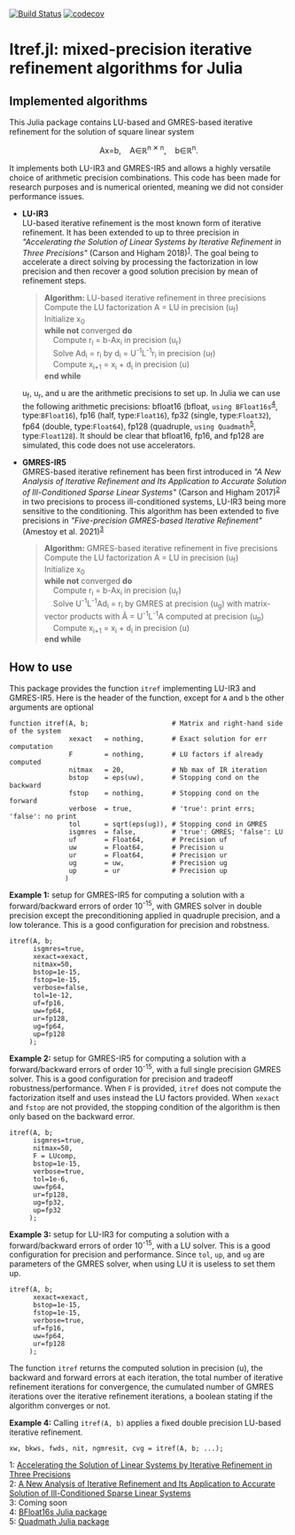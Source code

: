 [![Build Status](https://travis-ci.com/bvieuble/Itref.jl.svg?branch=master)](https://travis-ci.com/bvieuble/Itref.jl)
[![codecov](https://codecov.io/gh/bvieuble/Itref.jl/branch/master/graph/badge.svg?token=8MJY6KCSS5)](https://codecov.io/gh/bvieuble/Itref.jl)

# Itref.jl: mixed-precision iterative refinement algorithms for Julia

## Implemented algorithms

This Julia package contains LU-based and GMRES-based iterative refinement 
for the solution of square linear system

<p align=center> Ax=b,&nbsp;&nbsp;&nbsp;&nbsp;A∈ℝ<sup>n ✕ n</sup>,&nbsp;&nbsp;&nbsp;&nbsp;b∈ℝ<sup>n</sup>. </p>

It implements both LU-IR3 and GMRES-IR5 and allows a highly versatile choice of 
arithmetic precision combinations. This code has been made for research purposes 
and is numerical oriented, meaning we did not consider performance issues.

* **LU-IR3**  
   LU-based iterative refinement is the most known form of iterative refinement. It has been extended to up to three precision in *"Accelerating the Solution of Linear Systems by Iterative Refinement in Three Precisions"* (Carson and Higham 2018)<sup>[1](#myfootnote1)</sup>. The goal being to accelerate a direct solving by processing the factorization in low precision and then recover a good solution precision by mean of refinement steps.

   > **Algorithm:** LU-based iterative refinement in three precisions  
   > Compute the LU factorization A = LU in precision (u<sub>f</sub>)  
   > Initialize x<sub>0</sub>  
   > **while not** converged **do**  
   > &nbsp;&nbsp;&nbsp;&nbsp;Compute r<sub>i</sub> = b-Ax<sub>i</sub> in precision (u<sub>r</sub>)  
   > &nbsp;&nbsp;&nbsp;&nbsp;Solve Ad<sub>i</sub> = r<sub>i</sub> by d<sub>i</sub> = U<sup>-1</sup>L<sup>-1</sup>r<sub>i</sub> in precision (u<sub>f</sub>)  
   > &nbsp;&nbsp;&nbsp;&nbsp;Compute x<sub>i+1</sub> = x<sub>i</sub> + d<sub>i</sub> in precision (u)  
   > **end while**  

   u<sub>f</sub>, u<sub>r</sub>, and u are the arithmetic precisions to set up. In Julia we can use the following arithmetic precisions: bfloat16 (bfloat, `using BFloat16s`<sup>[4](#myfootnote4)</sup>, type:`BFloat16`), fp16 (half, type:`Float16`), fp32 (single, type:`Float32`), fp64 (double, type:`Float64`), fp128 (quadruple, `using Quadmath`<sup>[5](#myfootnote5)</sup>, type:`Float128`). It should be clear that bfloat16, fp16, and fp128 are simulated, this code does not use accelerators.


* **GMRES-IR5**  
   GMRES-based iterative refinement has been first introduced in *"A New Analysis of Iterative Refinement and Its Application to Accurate Solution of Ill-Conditioned Sparse Linear Systems"* (Carson and Higham 2017)<sup>[2](#myfootnote2)</sup> in two precisions to process ill-conditioned systems, LU-IR3 being more sensitive to the conditioning. This algorithm has been extended to five precisions in *"Five-precision GMRES-based Iterative Refinement"* (Amestoy et al. 2021)<sup>[3](#myfootnote3)</sup>

   > **Algorithm:** GMRES-based iterative refinement in five precisions  
   > Compute the LU factorization A = LU in precision (u<sub>f</sub>)  
   > Initialize x<sub>0</sub>  
   > **while not** converged **do**  
   > &nbsp;&nbsp;&nbsp;&nbsp;Compute r<sub>i</sub> = b-Ax<sub>i</sub> in precision (u<sub>r</sub>)  
   > &nbsp;&nbsp;&nbsp;&nbsp;Solve U<sup>-1</sup>L<sup>-1</sup>Ad<sub>i</sub> = r<sub>i</sub> by GMRES at precision (u<sub>g</sub>) with matrix-vector products with Ã = U<sup>-1</sup>L<sup>-1</sup>A computed at precision (u<sub>p</sub>)  
   > &nbsp;&nbsp;&nbsp;&nbsp;Compute x<sub>i+1</sub> = x<sub>i</sub> + d<sub>i</sub> in precision (u)  
   > **end while**  

## How to use

This package provides the function `itref` implementing LU-IR3 and GMRES-IR5. Here is the header of the function, except for `A` and `b` the other arguments are optional 

    function itref(A, b;                     # Matrix and right-hand side of the system
                   xexact   = nothing,       # Exact solution for err computation
                   F        = nothing,       # LU factors if already computed               
                   nitmax   = 20,            # Nb max of IR iteration
                   bstop    = eps(uw),       # Stopping cond on the backward
                   fstop    = nothing,       # Stopping cond on the forward
                   verbose  = true,          # 'true': print errs; 'false': no print
                   tol      = sqrt(eps(ug)), # Stopping cond in GMRES
                   isgmres  = false,         # 'true': GMRES; 'false': LU
                   uf       = Float64,       # Precision uf
                   uw       = Float64,       # Precision u
                   ur       = Float64,       # Precision ur
                   ug       = uw,            # Precision ug
                   up       = ur             # Precision up
                  ) 

**Example 1:** setup for GMRES-IR5 for computing a solution with a forward/backward errors of order 10<sup>-15</sup>, with GMRES solver in double precision except the preconditioning applied in quadruple precision, and a low tolerance. This is a good configuration for precision and robstness.

    itref(A, b;            
          isgmres=true,
          xexact=xexact,
          nitmax=50, 
          bstop=1e-15,
          fstop=1e-15,
          verbose=false,
          tol=1e-12,
          uf=fp16,
          uw=fp64,
          ur=fp128,
          ug=fp64,
          up=fp128
         );

**Example 2:** setup for GMRES-IR5 for computing a solution with a forward/backward errors of order 10<sup>-15</sup>, with a full single precision GMRES solver. This is a good configuration for precision and tradeoff robustness/performance. When `F` is provided, `itref` does not compute the factorization itself and uses instead the LU factors provided. When `xexact` and `fstop` are not provided, the stopping condition of the algorithm is then only based on the backward error.

    itref(A, b;            
          isgmres=true,
          nitmax=50, 
          F = LUcomp,
          bstop=1e-15,
          verbose=true,
          tol=1e-6,
          uw=fp64,
          ur=fp128,
          ug=fp32,
          up=fp32
         );

**Example 3:** setup for LU-IR3 for computing a solution with a forward/backward errors of order 10<sup>-15</sup>, with a LU solver. This is a good configuration for precision and performance. Since `tol`, `up`, and `ug` are parameters of the GMRES solver, when using LU it is useless to set them up.

    itref(A, b;            
          xexact=xexact,
          bstop=1e-15,
          fstop=1e-15,
          verbose=true,
          uf=fp16, 
          uw=fp64,
          ur=fp128
         );

The function `itref` returns  the computed solution in precision (u), the backward and forward errors at each iteration, the total number of iterative refinement iterations for convergence, the cumulated number of GMRES iterations over the iterative refinement iterations, a boolean stating if the algorithm converges or not.

**Example 4:** Calling `itref(A, b)` applies a fixed double precision LU-based iterative refinement.

    xw, bkws, fwds, nit, ngmresit, cvg = itref(A, b; ...);


<a name="myfootnote1">1</a>: [Accelerating the Solution of Linear Systems by Iterative Refinement in Three Precisions](https://epubs.siam.org/doi/abs/10.1137/17M1140819)  
<a name="myfootnote2">2</a>: [A New Analysis of Iterative Refinement and Its Application to Accurate Solution of Ill-Conditioned Sparse Linear Systems](https://epubs.siam.org/doi/abs/10.1137/17M1122918)  
<a name="myfootnote3">3</a>: Coming soon  
<a name="myfootnote4">4</a>: [BFloat16s Julia package](https://github.com/JuliaMath/BFloat16s.jl)  
<a name="myfootnote5">5</a>: [Quadmath Julia package](https://github.com/JuliaMath/Quadmath.jl)
